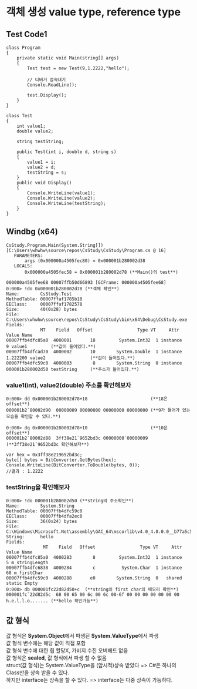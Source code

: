 # 객체 생성 value type, reference type
## Test Code1
    class Program
    {
        private static void Main(string[] args)
        {
            Test test = new Test(9,1.2222,"hello");

            // 디버거 접속대기
            Console.ReadLine();

            test.Display();
        }
    }

    class Test
    {
        int value1;
        double value2;

        string testString;

        public Test(int i, double d, string s)
        {
            value1 = i;
            value2 = d;
            testString = s;
        }
        public void Display()
        {
            Console.WriteLine(value1);
            Console.WriteLine(value2);
            Console.WriteLine(testString);
        }
    }

## Windbg (x64)
 ```
 CsStudy.Program.Main(System.String[]) [C:\Users\whwhw\source\repos\CsStudy\CsStudy\Program.cs @ 16]
    PARAMETERS:
        args (0x000000a4505fec80) = 0x000001b280002d38
    LOCALS:
        0x000000a4505fec58 = 0x000001b280002d78 (**Main()의 test**)

000000a4505fee68 00007ffb50d66893 [GCFrame: 000000a4505fee68] 
0:000> !do 0x000001b280002d78 (**객체 확인**)
Name:        CsStudy.Test
MethodTable: 00007ffaf1785b18
EEClass:     00007ffaf1782578
Size:        40(0x28) bytes
File:        C:\Users\whwhw\source\repos\CsStudy\CsStudy\bin\x64\Debug\CsStudy.exe
Fields:
              MT    Field   Offset                 Type VT     Attr            Value Name
00007ffb4dfc85a0  4000001       18         System.Int32  1 instance                9 value1         (**값이 들어있다.**)
00007ffb4dfcad70  4000002       10        System.Double  1 instance 1.222200 value2                 (**값이 들어있다.**)
00007ffb4dfc59c0  4000003        8        System.String  0 instance 000001b280002d50 testString     (**주소가 들어있다.**)
 ```
### value1(int), value2(double) 주소를 확인해보자
```
0:000> dd 0x000001b280002d78+18                        (**18은 offset**)
000001b2`80002d90  00000009 00000000 00000000 00000000 (**9가 들어가 있는 모습을 확인할 수 있다.**)

0:000> dq 0x000001b280002d78+10                        (**10은 offset**)
000001b2`80002d88  3ff38e21`9652bd3c 00000000`00000009 (**3ff38e21`9652bd3c 확인해보자**)
```

```
var hex = 0x3ff38e219652bd3c;
byte[] bytes = BitConverter.GetBytes(hex);
Console.WriteLine(BitConverter.ToDouble(bytes, 0)); 
//결과 : 1.2222
```

### testString을 확인해보자
```
0:000> !do 000001b280002d50 (**string의 주소확인**)
Name:        System.String
MethodTable: 00007ffb4dfc59c0
EEClass:     00007ffb4dfa2ec0
Size:        36(0x24) bytes
File:        C:\Windows\Microsoft.Net\assembly\GAC_64\mscorlib\v4.0_4.0.0.0__b77a5c561934e089\mscorlib.dll
String:      hello
Fields:
              MT    Field   Offset                 Type VT     Attr            Value Name
00007ffb4dfc85a0  4000283        8         System.Int32  1 instance                5 m_stringLength
00007ffb4dfc6838  4000284        c          System.Char  1 instance               68 m_firstChar
00007ffb4dfc59c0  4000288       e0        System.String  0   shared           static Empty
0:000> db 000001fc22d82d50+c  (**string의 first char의 메모리 확인**)
000001fc`22d82d5c  68 00 65 00 6c 00 6c 00-6f 00 00 00 00 00 00 00  h.e.l.l.o....... (**hello 확인가능**)
 ```
## 값 형식
값 형식은 **System.Object**에서 파생된 **System.ValueType**에서 파생  
값 형식 변수에는 해당 값이 직접 포함  
값 형식 변수에 대한 힙 할당X, 가비지 수진 오버헤드 없음  
값 형식은 **sealed**, 값 형식에서 파생 할 수 없음  
struct(값 형식)는 System.ValueType을 (암시적)상속 받았다 => C#은 하나의 Class만을 상속 받을 수 있다.  
하지만 interface는 상속을 할 수 있다. => interface는 다중 상속이 가능하다.
